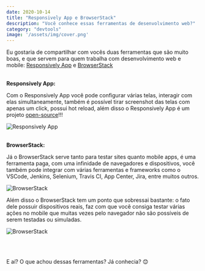 ```yaml
---
date: 2020-10-14
title: "Responsively App e BrowserStack"
description: "Você conhece essas ferramentas de desenvolvimento web?"
category: "devtools"
image: '/assets/img/cover.png'
---
```


Eu gostaria de compartilhar com vocês duas ferramentas que são muito boas, e que servem para quem trabalha com desenvolvimento web e mobile: <a href="https://responsively.app/" target="_blank" rel="noopener noreferrer">Responsively App</a> e <a href="https://www.browserstack.com/" target="_blank" rel="noopener noreferrer">BrowserStack</a>

<br/>
<strong>Responsively App:</strong>

Com o Responsively App você pode configurar várias telas, interagir com elas simultaneamente, também é possível tirar screenshot das telas com apenas um click, possui hot reload, além disso o Responsively App é um projeto <a href="https://github.com/responsively-org/responsively-app" target="_blank" rel="noopener noreferrer">open-source</a>!!!

<div class="averageSize">

![Responsively App](/assets/img/responsively-app.png)

</div>

<br/>
<strong>BrowserStack:</strong>

Já o BrowserStack serve tanto para testar sites quanto mobile apps, é uma ferramenta paga, com uma infinidade de navegadores e dispositivos, você também pode integrar com várias ferramentas e frameworks como o VSCode, Jenkins, Selenium, Travis CI, App Center, Jira, entre muitos outros.

<div class="averageSize">

![BrowserStack](/assets/img/browserstack.png)

</div>

Além disso o BrowserStack tem um ponto que sobressai bastante: o fato dele possuir dispositivos reais, faz com que você consiga testar várias ações no mobile que muitas vezes pelo navegador não são possíveis de serem testadas ou simuladas.

<div class="averageSize">

![BrowserStack](/assets/img/browserstack2.png)

</div>

<br/><br/>

E aí? O que achou dessas ferramentas? Já conhecia? 😊

